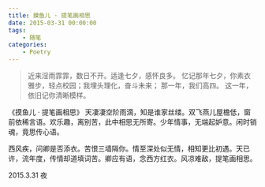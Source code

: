 ```yaml
---
title: 摸鱼儿 · 提笔画相思
date: 2015-03-31 00:00:00
tags:
    - 随笔
categories:
    - Poetry
---
```


> 近来淫雨霏霏，数日不开。适逢七夕，感怀良多。 
> 忆记那年七夕，你素衣雅步，轻点校园；我埋头理化，奋斗未来； 
> 那一年，我们高四。 
> 这一年，依旧记你清晰模样。

《摸鱼儿 · 提笔画相思》
天凄凄空阶雨滴，知是谁家丝缕。双飞燕儿屋檐低，窗前依稀言语。欢乐趣，离别苦，此中相思无所寄。少年情事，无端起妒意。闲时销魂，竟思传心语。

西风疾，问卿是否添衣。苦恨三墙隔你。情至深处似无情，相知更比初遇。天已许，流年度，传情却道填词苦。卿应有语，念西方红衣。风凉难敌，提笔画相思。

2015.3.31 夜